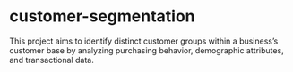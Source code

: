 # customer-segmentation
This project aims to identify distinct customer groups within a business’s customer base by analyzing purchasing behavior, demographic attributes, and transactional data. 
